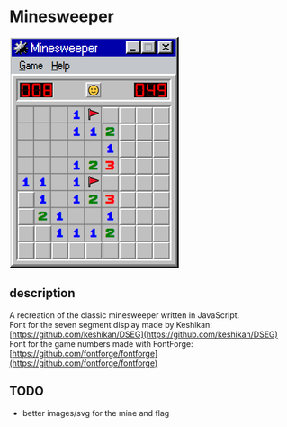 # Minesweeper
![sample image](./Minesweeper/css/game.png)

## description
A recreation of the classic minesweeper written in JavaScript.  
Font for the seven segment display made by Keshikan: [https://github.com/keshikan/DSEG](https://github.com/keshikan/DSEG)  
Font for the game numbers made with FontForge: [https://github.com/fontforge/fontforge](https://github.com/fontforge/fontforge)  

## TODO
- better images/svg for the mine and flag
